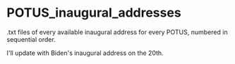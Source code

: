 # POTUS_inaugural_addresses

.txt files of every available inaugural address for every POTUS, numbered in sequential order. 

I'll update with Biden's inaugural address on the 20th. 
